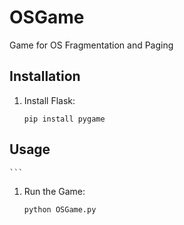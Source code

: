 # OSGame
Game for OS Fragmentation and Paging

## Installation

1. Install Flask:
    ```
    pip install pygame
    ```
## Usage
    ```
1. Run the Game:
   ```
   python OSGame.py
   ```
   
